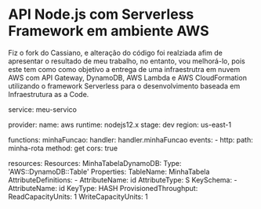 <!--
title: 'AWS Simple HTTP Endpoint example in NodeJS'
description: 'This template demonstrates how to make a simple REST API with Node.js running on AWS Lambda and API Gateway using the traditional Serverless Framework.'
layout: Doc
framework: v2
platform: AWS
language: nodeJS
authorLink: 'https://github.com/serverless'
authorName: 'Serverless, inc.'
authorAvatar: 'https://avatars1.githubusercontent.com/u/13742415?s=200&v=4'
-->

# API Node.js com Serverless Framework em ambiente AWS 

Fiz o fork do Cassiano, e alteração do código foi realziada afim de apresentar o resultado de meu trabalho, no entanto, vou melhorá-lo, pois este tem como como objetivo a entrega de uma infraestrutra em nuvem AWS com API Gateway, DynamoDB, AWS Lambda e AWS CloudFormation utilizando o framework Serverless para o desenvolvimento baseada em Infraestrutura as a Code.

service: meu-servico

provider:
  name: aws
  runtime: nodejs12.x
  stage: dev
  region: us-east-1

functions:
  minhaFuncao:
    handler: handler.minhaFuncao
    events:
      - http:
          path: minha-rota
          method: get
          cors: true

resources:
  Resources:
    MinhaTabelaDynamoDB:
      Type: 'AWS::DynamoDB::Table'
      Properties:
        TableName: MinhaTabela
        AttributeDefinitions:
          - AttributeName: id
            AttributeType: S
        KeySchema:
          - AttributeName: id
            KeyType: HASH
        ProvisionedThroughput:
          ReadCapacityUnits: 1
          WriteCapacityUnits: 1

